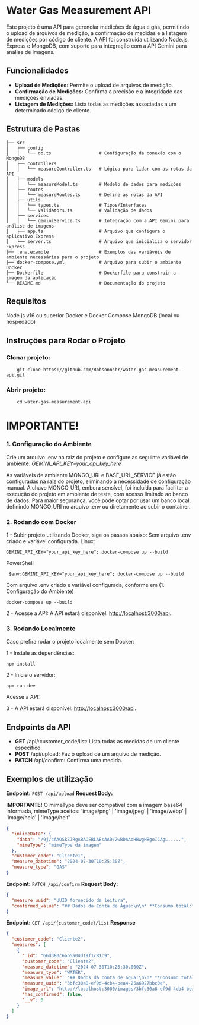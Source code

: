 # Water Gas Measurement API

Este projeto é uma API para gerenciar medições de água e gás, permitindo o upload de arquivos de
medição, a confirmação de medidas e a listagem de medições por código de cliente. A API foi construída
utilizando Node.js, Express e MongoDB, com suporte para integração com a API Gemini para análise de imagens.

## Funcionalidades

- **Upload de Medições:** Permite o upload de arquivos de medição.
- **Confirmação de Medições:** Confirma a precisão e a integridade das medições enviadas.
- **Listagem de Medições:** Lista todas as medições associadas a um determinado código de cliente.

## Estrutura de Pastas

```plaintext
├── src
│   ├── config
│   │   └── db.ts                  # Configuração da conexão com o MongoDB
│   ├── controllers
│   │   └── measureController.ts   # Lógica para lidar com as rotas da API
│   ├── models
│   │   └── measureModel.ts        # Modelo de dados para medições
│   ├── routes
│   │   └── measureRoutes.ts       # Define as rotas da API
│   ├── utils
│   │   └── types.ts               # Tipos/Interfaces
│   │   └── validators.ts          # Validação de dados
│   ├── services
│   │   └── geminiService.ts       # Integração com a API Gemini para análise de imagens
│   ├── app.ts                     # Arquivo que configura o aplicativo Express
│   └── server.ts                  # Arquivo que inicializa o servidor Express
├── .env.example                   # Exemplos das variáveis de ambiente necessárias para o projeto
├── docker-compose.yml             # Arquivo para subir o ambiente Docker
├── Dockerfile                     # Dockerfile para construir a imagem da aplicação
└── README.md                      # Documentação do projeto
```

## Requisitos

Node.js v16 ou superior
Docker e Docker Compose
MongoDB (local ou hospedado)

## Instruções para Rodar o Projeto

### Clonar projeto:

```
    git clone https://github.com/Robsonnsbr/water-gas-measurement-api.git
```

### Abrir projeto:

```
    cd water-gas-measurement-api
```

# IMPORTANTE!

### 1. Configuração do Ambiente

Crie um arquivo .env na raiz do projeto e configure as seguinte variável de ambiente: _GEMINI_API_KEY=your_api_key_here_

As variáveis de ambiente MONGO_URI e BASE_URL_SERVICE já estão configuradas na raiz do projeto, eliminando a necessidade de configuração manual.
A chave MONGO_URI, embora sensível, foi incluída para facilitar a execução do projeto em ambiente de teste, com acesso limitado ao banco de dados.
Para maior segurança, você pode optar por usar um banco local, definindo MONGO_URI no arquivo .env ou diretamente ao subir o container.

### 2. Rodando com Docker

1 - Subir projeto utilizando Docker, siga os passos abaixo:
Sem arquivo .env criado e variável configurada.
Linux:

```
GEMINI_API_KEY="your_api_key_here"; docker-compose up --build
```

PowerShell

```
 $env:GEMINI_API_KEY="your_api_key_here"; docker-compose up --build
```

Com arquivo .env criado e variável configurada, conforme em (1. Configuração do Ambiente)

```
docker-compose up --build
```

2 - Acesse a API:
A API estará disponível: [http://localhost:3000/api](http://localhost:3000/api).

### 3. Rodando Localmente

Caso prefira rodar o projeto localmente sem Docker:

1 - Instale as dependências:

```
npm install
```

2 - Inicie o servidor:

```
npm run dev
```

Acesse a API:

3 - A API estará disponível: [http://localhost:3000/api](http://localhost:3000/api).

## Endpoints da API

- **GET** /api/:customer_code/list: Lista todas as medidas de um cliente específico.
- **POST** /api/upload: Faz o upload de um arquivo de medição.
- **PATCH** /api/confirm: Confirma uma medida.

## Exemplos de utilização

**Endpoint:** `POST /api/upload`
**Request Body:**

**IMPORTANTE!** O mimeType deve ser compativel com a imagem base64 informada, mimeType aceitos:
   'image/png' | 'image/jpeg' | 'image/webp' | 'image/heic' | 'image/heif'

```json
{
  "inlineData": {
    "data": "/9j/4AAQSkZJRgABAQEBLAEsAAD/2wBDAAoHBwgHBgoICAgL.....",
    "mimeType": "mimeType da imagem"
  },
  "customer_code": "Cliente1",
  "measure_datetime": "2024-07-30T10:25:30Z",
  "measure_type": "GAS"
}
```

**Endpoint:** `PATCH /api/confirm`
**Request Body:**

```json
{
  "measure_uuid": "UUID fornecido da leitura",
  "confirmed_value": "## Dados da Conta de Água:\n\n* **Consumo total:** 20 m³ (informado como \"CONSUMO\" na seção \"HISTÓRICO DAS LEITURAS\")\n* **Valor total:** 105,53\n* **Data de vencimento:** 10/10/2019\n* **Código do cliente:** 99999-9 (informado como \"MATRÍCULA\") \n"
}
```

**Endpoint:** `GET /api/{customer_code}/list`
**Response**

```json
{
  "customer_code": "Cliente2",
  "measures": [
    {
      "_id": "66d380c6ab5a0dd19f1c81c9",
      "customer_code": "Cliente2",
      "measure_datetime": "2024-07-30T10:25:30.000Z",
      "measure_type": "WATER",
      "measure_value": "## Dados da conta de água:\n\n* **Consumo total:** 20 m³ \n* **Valor total:** 105,53\n* **Data de vencimento:** 10/10/2019\n* **Código do cliente:** 99999-9 \n",
      "measure_uuid": "3bfc30a8-ef9d-4cb4-bea4-25a6927bbc0e",
      "image_url": "http://localhost:3000/images/3bfc30a8-ef9d-4cb4-bea4-25a6927bbc0e",
      "has_confirmed": false,
      "__v": 0
    }
  ]
}
```
